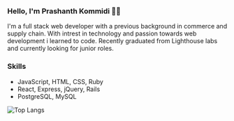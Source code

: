 ### Hello, I'm Prashanth Kommidi 👋🏼

I'm a full stack web developer with a previous background in commerce and supply chain.
With intrest in technology and passion towards web development i learned to code.
Recently graduated from Lighthouse labs and currently looking for junior roles.

### Skills
* JavaScript, HTML, CSS, Ruby
* React, Express, jQuery, Rails
* PostgreSQL, MySQL

![Top Langs](https://github-readme-stats.vercel.app/api/top-langs/?username=prashanthk02&layout=compact&theme=cobalt)

